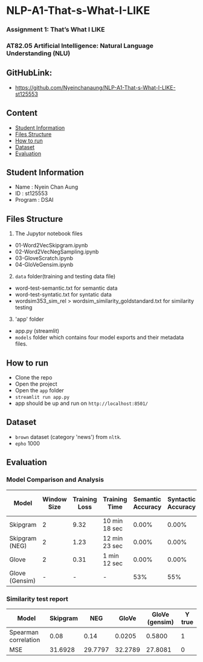 # NLP-A1-That-s-What-I-LIKE
### Assignment 1: That’s What I LIKE
### AT82.05 Artificial Intelligence: Natural Language Understanding (NLU)

## GitHubLink:
-  https://github.com/Nyeinchanaung/NLP-A1-That-s-What-I-LIKE-st125553

## Content
- [Student Information](#student-information)
- [Files Structure](#files-structure)
- [How to run](#how-to-run)
- [Dataset](#dataset)
- [Evaluation](#evaluation)

## Student Information
 - Name     : Nyein Chan Aung
 - ID       : st125553
 - Program  : DSAI

## Files Structure
1) The Jupytor notebook files
- 01-Word2VecSkipgram.ipynb
- 02-Word2VecNegSampling.ipynb
- 03-GloveScratch.ipynb
- 04-GloVeGensim.ipynb
2) `data` folder(training and testing data file)
- word-test-semantic.txt for semantic data
- word-test-syntatic.txt for syntatic data
- wordsim353_sim_rel > wordsim_similarity_goldstandard.txt for similarity testing
3) 'app' folder  
- app.py (streamlit)
- `models` folder which contains four model exports and their metadata files.
 
## How to run
 - Clone the repo
 - Open the project
 - Open the `app` folder
 - `streamlit run app.py`
 - app should be up and run on `http://localhost:8501/`

## Dataset
- `brown` dataset (category 'news') from `nltk`.
- `epho` 1000

 ## Evaluation

### Model Comparison and Analysis

| Model             | Window Size | Training Loss | Training Time | Semantic Accuracy | Syntactic Accuracy | Similarity (Correlation Score) |
|-------------------|-------------|---------------|---------------|--------------------|-------------------|-------------------|
| Skipgram          | 2     | 9.32      | 10 min 18 sec       | 0.00%            | 0.00%           | 0.08   |
| Skipgram (NEG)    | 2     | 1.23       | 12 min 23 sec       | 0.00%            | 0.00%           | 0.14   |
| Glove             | 2     | 0.31      | 1 min 12 sec       | 0.00%            | 0.00%           | 0.02   |
| Glove (Gensim)    | - | -       | -       | 53%            | 55%           | 0.58   |

### Similarity test report
| Model             | Skipgram | NEG    |  GloVe   | GloVe (gensim)| Y true |
|-------------------|----------|---------|---------|---------------|--------|
| Spearman correlation | 0.08  | 0.14    | 0.0205  | 0.5800        |1       |
| MSE               | 31.6928  | 29.7797 | 32.2789 | 27.8081       |0       |
